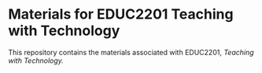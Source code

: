 # Materials for EDUC2201 Teaching with Technology

This repository contains the materials associated with EDUC2201, *Teaching with Technology.*
